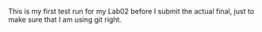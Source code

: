This is my first test run for my Lab02 before I submit the actual final, just to make sure that I am using git right.
